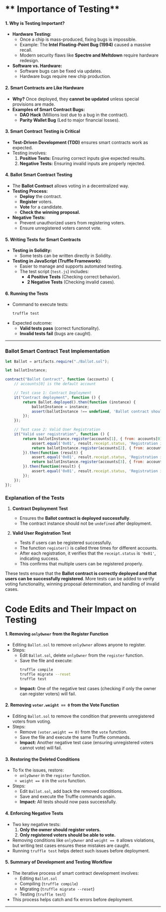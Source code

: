 

# ** Importance of Testing**  

#### **1. Why is Testing Important?**  
- **Hardware Testing:**  
  - Once a chip is mass-produced, fixing bugs is impossible.  
  - Example: The **Intel Floating-Point Bug (1994)** caused a massive recall.  
  - Modern security flaws like **Spectre and Meltdown** require hardware redesign.  
- **Software vs. Hardware:**  
  - Software bugs can be fixed via updates.  
  - Hardware bugs require new chip production.  

#### **2. Smart Contracts are Like Hardware**  
- **Why?** Once deployed, they **cannot be updated** unless special provisions are made.  
- **Examples of Smart Contract Bugs:**  
  - **DAO Hack** (Millions lost due to a bug in the contract).  
  - **Parity Wallet Bug** (Led to major financial losses).  

#### **3. Smart Contract Testing is Critical**  
- **Test-Driven Development (TDD)** ensures smart contracts work as expected.  
- Testing involves:  
  1. **Positive Tests:** Ensuring correct inputs give expected results.  
  2. **Negative Tests:** Ensuring invalid inputs are properly rejected.  

#### **4. Ballot Smart Contract Testing**  
- The **Ballot Contract** allows voting in a decentralized way.  
- **Testing Process:**  
  - **Deploy** the contract.  
  - **Register** voters.  
  - **Vote** for a candidate.  
  - **Check the winning proposal.**  
- **Negative Tests:**  
  - Prevent unauthorized users from registering voters.  
  - Ensure unregistered voters cannot vote.  

#### **5. Writing Tests for Smart Contracts**  
- **Testing in Solidity:**  
  - Some tests can be written directly in Solidity.  
- **Testing in JavaScript (Truffle Framework):**  
  - Easier to manage and supports automated testing.  
  - The test script (`test.js`) includes:  
    - **4 Positive Tests** (Checking correct behavior).  
    - **2 Negative Tests** (Checking invalid cases).  

#### **6. Running the Tests**  
- Command to execute tests:  
  ```sh
  truffle test
  ```
- Expected outcome:  
  - **Valid tests pass** (correct functionality).  
  - **Invalid tests fail** (bugs are caught).  

---

### **Ballot Smart Contract Test Implementation**

```javascript
let Ballot = artifacts.require("./Ballot.sol");

let ballotInstance;

contract("Ballot Contract", function (accounts) {
    // accounts[0] is the default account

    // Test case 1: Contract Deployment
    it("Contract deployment", function () {
        return Ballot.deployed().then(function (instance) {
            ballotInstance = instance;
            assert(ballotInstance !== undefined, 'Ballot contract should be defined');
        });
    });

    // Test case 2: Valid User Registration
    it("Valid user registration", function () {
        return ballotInstance.register(accounts[1], { from: accounts[0] }).then(function (result) {
            assert.equal('0x01', result.receipt.status, 'Registration is valid');
            return ballotInstance.register(accounts[2], { from: accounts[0] });
        }).then(function (result) {
            assert.equal('0x01', result.receipt.status, 'Registration is valid');
            return ballotInstance.register(accounts[3], { from: accounts[0] });
        }).then(function(result) {
            assert.equal('0x01', result.receipt.status, 'Registration is valid');
        });
    });
});
```

### **Explanation of the Tests**

1. **Contract Deployment Test**
   - Ensures the **Ballot contract is deployed successfully**.
   - The contract instance should not be `undefined` after deployment.
   
2. **Valid User Registration Test**
   - Tests if users can be registered successfully.
   - The function `register()` is called three times for different accounts.
   - After each registration, it verifies that the `receipt.status` is `'0x01'`, indicating success.
   - This confirms that multiple users can be registered properly.

These tests ensure that the **Ballot contract is correctly deployed and that users can be successfully registered**. More tests can be added to verify voting functionality, winning proposal determination, and handling of invalid cases.

# **Code Edits and Their Impact on Testing**

#### **1. Removing `onlyOwner` from the Register Function**
- Editing `Ballot.sol` to remove `onlyOwner` allows anyone to register.
- Steps:
  - Edit `Ballot.sol`, delete `onlyOwner` from the `register` function.
  - Save the file and execute:
    ```sh
    truffle compile
    truffle migrate --reset
    truffle test
    ```
  - **Impact:** One of the negative test cases (checking if only the owner can register voters) will fail.

#### **2. Removing `voter.weight == 0` from the Vote Function**
- Editing `Ballot.sol` to remove the condition that prevents unregistered voters from voting.
- Steps:
  - Remove `(voter.weight == 0)` from the `vote` function.
  - Save the file and execute the same Truffle commands.
  - **Impact:** Another negative test case (ensuring unregistered voters cannot vote) will fail.

#### **3. Restoring the Deleted Conditions**
- To fix the issues, restore:
  - `onlyOwner` in the `register` function.
  - `weight == 0` in the `vote` function.
- Steps:
  - Edit `Ballot.sol`, add back the removed conditions.
  - Save and execute the Truffle commands again.
  - **Impact:** All tests should now pass successfully.

#### **4. Enforcing Negative Tests**
- Two key negative tests:
  1. **Only the owner should register voters.**
  2. **Only registered voters should be able to vote.**
- Removing conditions like `onlyOwner` and `weight == 0` allows violations, but writing test cases ensures these mistakes are caught.
- Running `truffle test` helps detect such issues before deployment.

#### **5. Summary of Development and Testing Workflow**
- The iterative process of smart contract development involves:
  - Editing `Ballot.sol`
  - Compiling (`truffle compile`)
  - Migrating (`truffle migrate --reset`)
  - Testing (`truffle test`)
- This process helps catch and fix errors before deployment.

---

